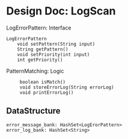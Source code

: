 # Design Doc: LogScan

LogErrorPattern: Interface
```
LogErrorPattern
    void setPattern(String input)
    String getPattern()
    void setPriority(int input)
    int getPriority()
```

PatternMatching: Logic
```
     boolean isMatch()
     void storeErrorLog(String errorLog)
     void printErrorLog()
```
## DataStructure
    error_message_bank: HashSet<LogErorPattern>
    error_log_bank: HashSet<String>
